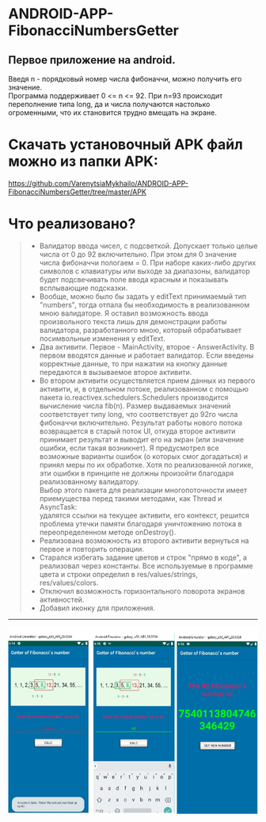 # ANDROID-APP-FibonacciNumbersGetter
Первое приложение на android.
---
Введя n - порядковый номер числа фибоначчи, можно получить его значение.   
Программа поддерживает 0 <= n <= 92. При n=93 происходит переполнение типа long, да и числа получаются настолько огроменными, что их становится трудно вмещать на экране.   

# Скачать установочный APK файл можно из папки APK:   
https://github.com/VarenytsiaMykhailo/ANDROID-APP-FibonacciNumbersGetter/tree/master/APK

# Что реализовано?    
> * Валидатор ввода чисел, с подсветкой. Допускает только целые числа от 0 до 92 включительно. При этом для 0 значение числа фибоначчи пологаем = 0. При наборе каких-либо других символов с клавиатуры или выходе за диапазоны, валидатор будет подсвечивать поле ввода красным и показывать всплывающие подсказки.   
> * Вообще, можно было бы задать у editText принимаемый тип "numbers", тогда отпала бы необходимость в реализованном мною валидаторе. Я оставил возможность ввода произвольного текста лишь для демонстрации работы валидатора, разработанного мною, который обрабатывает посимвольные изменения у editText.   
> * Два активити. Первое - MainActivity, второе - AnswerActivity. В первом вводятся данные и работает валидатор. Если введены корректные данные, то при нажатии на кнопку данные передаются в вызываемое второе активити.   
> * Во втором активити осуществляется прием данных из первого активити, и, в отдельном потоке, реализованном с помощью пакета io.reactivex.schedulers.Schedulers производится вычисление числа fib(n). Размер выдаваемых значений соответствует типу long, что соответствует до 92го числа фибоначчи включительно. Результат работы нового потока возвращается в старый поток UI, откуда второе активити принимает результат и выводит его на экран (или значение ошибки, если такая возникнет). Я предусмотрел все возможные варианты ошибок (о которых смог догадаться) и принял меры по их обработке. Хотя по реализованной логике, эти ошибки в принципе не должны произойти благодаря реализованному валидатору.   
Выбор этого пакета для реализации многопоточности имеет приемущества перед такими методами, как Thread и AsyncTask:   
удалятся ссылки на текущее активити, его контекст, решится проблема утечки памяти благодаря уничтожению потока в переопределенном методе onDestroy().   
> * Реализована возможность из второго активити вернуться на первое и повторить операции.   
> * Старался избегать задание цветов и строк "прямо в коде", а реализовал через константы. Все используемые в программе цвета и строки определил в res/values/strings, res/values/colors.   
> * Отключил возможность горизонтального поворота экранов активностей.   
> * Добавил иконку для приложения.     

---
![Иллюстрация к проекту](https://github.com/VarenytsiaMykhailo/ANDROID-APP-FibonacciNumbersGetter/blob/master/screenshots/previewScreen.jpg)
